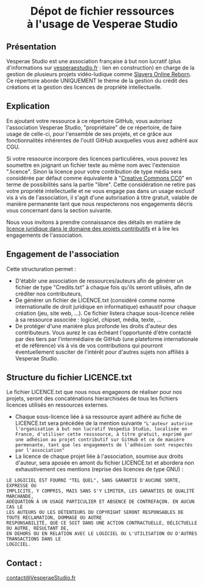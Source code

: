 # <center>Dépot de fichier ressources <br/> à l'usage de Vesperae Studio</center>

## Présentation
Vesperae Studio est une association française à but non lucratif (plus d'informations sur [vesperaestudio.fr](https://vesperaestudio.fr) : lien en construction) en charge de la gestion de plusieurs projets vidéo-ludique comme [Slayers Online Reborn](https://slayersonline.net).
Ce répertoire aborde UNIQUEMENT le thème de la gestion du crédit des créations et la gestion des licences de propriété intellectuelle.

## Explication

En ajoutant votre ressource à ce répertoire GitHub, vous autorisez l'association Vesperae Studio, "propriétaire" de ce répertoire, de faire usage de celle-ci, pour l'ensemble de ses projets, et ce grâce aux fonctionnalités inhérentes de l'outil GitHub auxquelles vous avez adhéré aux CGU.

Si votre ressource incorpore des licences particulières, vous pouvez les soumettre en joignant un fichier texte au même nom avec l'extension ".licence". 
Sinon la licence pour votre contribution de type média sera considérée par défaut comme équivalente à "[Creative Commons CC0](https://choosealicense.com/licenses/cc0-1.0/)" en terme de possibilités sans la partie "libre". Cette considération ne retire pas votre propriété intellectuelle et ne vous engage pas dans un usage exclusif vis à vis de l'association, il s'agit d'une autorisation à titre gratuit, valable de manière permanente tant que nous respecterons nos engagements décris vous concernant dans la section suivante. 

Nous vous invitons à prendre connaissance des détails en matière de [licence juridique dans le domaine des projets contributifs](https://choosealicense.com/) et à lire les engagements de l'association.


## Engagement de l'association

Cette structuration permet :
- D'établir une association de ressources/auteurs afin de générer un fichier de type "Credits.txt" à chaque fois qu'ils seront utilisés, afin de créditer nos contributeurs,
- De générer un fichier de LICENCE.txt (considéré comme norme internationalle de droit juridique en informatique) exhaustif pour chaque création (jeu, site web, ...). Ce fichier listera chaque sous-licence reliée à sa ressource associée : logiciel, chipset, média, texte, ...
- De protéger d'une manière plus profonde les droits d'auteur des contributeurs. Vous aurez le cas échéant l'opportunité d'être contacté par des tiers par l'intermédiaire de GitHub (une plateforme internationale et de référence) vis à vis de vos contributions qui pourront éventuellement susciter de l'intérêt pour d'autres sujets non affiliés à Vesperae Studio. 

## Structure du fichier LICENCE.txt

Le fichier LICENCE.txt que nous nous engageons de réaliser pour nos projets, seront des concaténations hierarchisées de tous les fichiers licences utilisés en ressources externes.
- Chaque sous-licence liée à sa ressource ayant adhéré au fiche de LICENCE.txt sera précédée de la mention suivante 
```"L'auteur autorise l'organisation à but non lucratif Vespedia Studio, localisée en France, d'utiliser cette resssource, à titre gratuit, exprimé par une adhésion au projet contributif sur GitHub et ce de manière permenante, tant que les engagements de l'adhésion sont respectés par l'association"```
- La licence de chaque projet liée à l'association, soumise aux droits d'auteur, sera aposée en amont du fichier LICENCE.txt et abordera non exhaustivement ces mentions (reprise des licences de type GNU) :

```
LE LOGICIEL EST FOURNI "TEL QUEL", SANS GARANTIE D'AUCUNE SORTE, EXPRESSE OU
IMPLICITE, Y COMPRIS, MAIS SANS S'Y LIMITER, LES GARANTIES DE QUALITÉ MARCHANDE,
ADÉQUATION À UN USAGE PARTICULIER ET ABSENCE DE CONTREFAÇON. EN AUCUN CAS LE
LES AUTEURS OU LES DÉTENTEURS DU COPYRIGHT SERONT RESPONSABLES DE TOUTE RÉCLAMATION, DOMMAGE OU AUTRE
RESPONSABILITÉ, QUE CE SOIT DANS UNE ACTION CONTRACTUELLE, DÉLICTUELLE OU AUTRE, RÉSULTANT DE,
EN DEHORS OU EN RELATION AVEC LE LOGICIEL OU L'UTILISATION OU D'AUTRES TRANSACTIONS DANS LE
LOGICIEL.
```



## Contact :
contact@VesperaeStudio.fr

